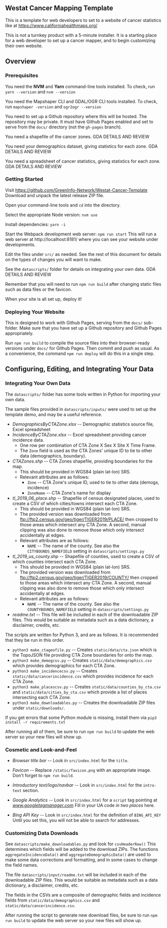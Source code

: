 ## Westat Cancer Mapping Template

This is a template for web developers to set to a website of cancer statistics like at https://www.californiahealthmaps.org/

This is not a turnkey product with a 5-minute installer. It is a starting place for a web developer to set up a cancer mapper, and to begin customizing their own website.


## Overview

### Prerequisites

You need the **NVM** and **Yarn** command-line tools installed. To check, run `yarn --version` and `nvm --version`

You need the Mapshaper CLI and GDAL/OGR CLI tools installed. To check, run `mapshaper -version` and `ogr2ogr --version`

You need to set up a Github repository where this will be hosted. The repository may be private. It must have Github Pages enabled and set to serve from the `docs/` directory (not the `gh-pages` branch).

You need a shapefile of the cancer zones. GDA DETAILS AND REVIEW

You need your demographics dataset, giving statistics for each zone. GDA DETAILS AND REVIEW

You need a spreadsheet of cancer statistics, giving statistics for each zone. GDA DETAILS AND REVIEW


### Getting Started

Visit https://github.com/GreenInfo-Network/Westat-Cancer-Template Download and unpack the latest release ZIP file.

Open your command-line tools and `cd` into the directory.

Select the appropriate Node version: `nvm use`

Install dependencies: `yarn -i`

Start the Webpack development web server: `npm run start` This will run a web server at http://localhost:8181/ where you can see your website under developments.

Edit the files under `src/` as needed. See the rest of this document for details on the types of changes you will want to make.

See the `datascripts/` folder for details on integrating your own data. GDA DETAILS AND REVIEW

Remember that you will need to run `npm run build` after changing static files such as data files or the favicon.

When your site is all set up, deploy it!


### Deploying Your Website

This is designed to work with Github Pages, serving from the `docs/` sub-folder. Make sure that you have set up a Github repository and Github Pages appropriately.

Run `npm run build` to compile the source files into their browser-ready versions under `docs/` for Github Pages. Then commit and push as usual. As a convenience, the command `npm run deploy` will do this in a single step.


## Configuring, Editing, and Integrating Your Data

### Integrating Your Own Data

The `datascripts/` folder has some tools written in Python for importing your own data.

The sample files provided in `datascripts/inputs/` were used to set up the template demo, and may be a useful reference.

* *DemographicsByCTAZone.xlsx* -- Demographic statistics source file, Excel spreadsheet
* *IncidenceByCTAZone.xlsx* -- Excel spreadsheet providing cancer incidence data.
  * One row per combination of CTA Zone X Sex X Site X Time Frame.
  * The `Zone` field is used as the CTA Zones' unique ID to tie to other data (demographics, boundary).
* *CTAZones.shp* -- CTA Zones shapefile, providing boundaries for the map.
  * This should be provided in WGS84 (plain lat-lon) SRS.
  * Relevant attributes are as follows:
    * `Zone` -- CTA Zone's unique ID, used to tie to other data (demogs, incidence)
    * `ZoneName` -- CTA Zone's name for display
* *tl_2019_06_place.shp* -- Shapefile of census designated places, used to create a CSV of which cities/towns intersect each CTA Zone.
  * This should be provided in WGS84 (plain lat-lon) SRS.
  * The provided version was downloaded from ftp://ftp2.census.gov/geo/tiger/TIGER2019/PLACE/ then cropped to those areas which intersect any CTA Zone. A second, manual clipping was also done to remove those which only intersect accidentally at edges.
  * Relevant attributes are as follows:
    * `NAME` -- The name of the county. See also the `CITYBOUNDS_NAMEFIELD` setting in `datascripts/settings.py`
* *tl_2019_us_county.shp* -- Shapefile of counties, used to create a CSV of which counties intersect each CTA Zone.
  * This should be provided in WGS84 (plain lat-lon) SRS.
  * The provided version was downloaded from ftp://ftp2.census.gov/geo/tiger/TIGER2019/COUNTY/ then cropped to those areas which intersect any CTA Zone. A second, manual clipping was also done to remove those which only intersect accidentally at edges.
  * Relevant attributes are as follows:
    * `NAME` -- The name of the county. See also the `COUNTYBOUNDS_NAMEFIELD` setting in `datascripts/settings.py`
* *readme.txt* -- This file will be included in each of the downloadable ZIP files. This would be suitable as metadata such as a data dictionary, a disclaimer, credits, etc.

The scripts are written for Python 3, and are as follows. It is recommended that they be run in this order.

* `python3 make_ctageofile.py` -- Creates `static/data/cta.json` which is the TopoJSON file providing CTA Zone boundaries for onto the map.
* `python3 make_demogcsv.py` -- Creates `static/data/demographics.csv` which provides demographics for each CTA Zone.
* `python3 make_incidencecsv.py` -- Creates `static/data/cancerincidence.csv` which provides incidence for each CTA Zone.
* `python3 make_placescsv.py` -- Creates `static/data/counties_by_cta.csv` and `static/data/cities_by_cta.csv` which provide a list of places intersecting each CTA Zone.
* `python3 make_downloadables.py` -- Creates the downloadable ZIP files under `static/downloads/`.

If you get errors that some Python module is missing, install them via `pip3 install -r requirements.txt`

After running all of them, be sure to run `npm run build` to update the web server so your new files will show up.


### Cosmetic and Look-and-Feel

* *Browser title bar* -- Look in `src/index.html` for the `title`.

* *Favicon* -- Replace `/static/favicon.png` with an appropriate image. Don't forget to `npm run build`.

* *Introductory text/logo/navbar* -- Look in `src/index.html` for the `intro-text` section.

* *Google Analytics* -- Look in `src/index.html` for a `script` tag pointing at *www.googletagmanager.com* Fill in your UA code _in two places_ here.

* *Bing API Key* -- Look in `src/index.html` for the definition of `BING_API_KEY` Until you set this, you will not be able to search for addresses.


### Customizing Data Downloads

See `datascripts/make_downloadables.py` and look for `csvHeaderRow()` This determines which fields will be added to the download ZIPs. The functions `aggregateIncidenceData()` and `aggregateDemographicData()` are used to make some data corrections and formatting, and in some cases to change the field names.

The file `datascripts/input/readme.txt` will be included in each of the downloadable ZIP files. This would be suitable as metadata such as a data dictionary, a disclaimer, credits, etc.

The fields in the CSVs are a composite of demographic fields and incidence fields from `static/data/demographics.csv` and `static/data/cancerincidence.csv`.

After running the script to generate new download files, be sure to run `npm run build` to update the web server so your new files will show up.
